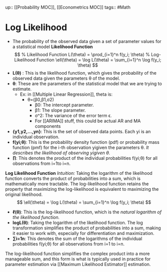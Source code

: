 up:: [[Probability MOC]], [[Econometrics MOC]]
tags:: #Math
# Log Likelihood
- The probability of the observed data given a set of parameter values for a statistical model
**Likelihood Function**
$$ % Likelihood Function
L(\theta) = \prod_{i=1}^n f(y_i; \theta)
% Log-Likelihood Function
\ell(\theta) = \log L(\theta) = \sum_{i=1}^n \log f(y_i; \theta) $$
- **L(θ)** : This is the likelihood function, which gives the probability of the observed data given the parameters θ of the model.
- **θ**: These are the parameters of the statistical model that we are trying to estimate.
	- Ex: in [[Multiple Linear Regression]], theta is:
		- θ=(β0​,β1​,σ2)
			- β0​: The intercept parameter.
			- β1​: The slope parameter.
			- σ^2: The variance of the error term ϵ.
			- For [[ARIMA]] stuff, this could be actual AR and MA components
- **{y1​,y2​,…,yn​}**: This is the set of observed data points. Each yi​ is an individual observation.
- **f(yi​;θ)**: This is the probability density function (pdf) or probability mass function (pmf) for the i-th observation yi​ given the parameters θ. *It describes the likelihood of observing yi​ given θ.*
- **∏​**: This denotes the product of the individual probabilities f(yi​;θ) for all observations from i=1to i=n.

**Log Likelihood Function**
*Intuition:*
Taking the logarithm of the likelihood function converts the product of probabilities into a sum, which is mathematically more tractable. The log-likelihood function retains the property that maximizing the log-likelihood is equivalent to maximizing the original likelihood.
$$ \ell(\theta) = \log L(\theta) = \sum_{i=1}^n \log f(y_i; \theta) $$
- **ℓ(θ)**: This is the log-likelihood function, which is the *natural logarithm of the likelihood function.*
- **logL(θ)**: Taking the logarithm of the likelihood function. The log transformation simplifies the product of probabilities into a sum, making it easier to work with, especially for differentiation and maximization.
- **∑i=1n​**: This denotes the sum of the logarithms of the individual probabilities f(yi​;θ) for all observations from i=1 to i=n.

The log-likelihood function simplifies the complex product into a more manageable sum, and this form is what is typically used in practice for parameter estimation via [[Maximum Likelihood Estimator]] estimation.